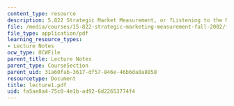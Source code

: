 ```yaml
---
content_type: resource
description: 5.822 Strategic Market Measurement, or ?Listening to the Market?
file: /media/courses/15-822-strategic-marketing-measurement-fall-2002/fa5ae8a475c04e1bad926d22653774f4_lecture1.pdf
file_type: application/pdf
learning_resource_types:
- Lecture Notes
ocw_type: OCWFile
parent_title: Lecture Notes
parent_type: CourseSection
parent_uid: 31a60fab-3617-df57-846e-46b6da0a8858
resourcetype: Document
title: lecture1.pdf
uid: fa5ae8a4-75c0-4e1b-ad92-6d22653774f4
---
```

